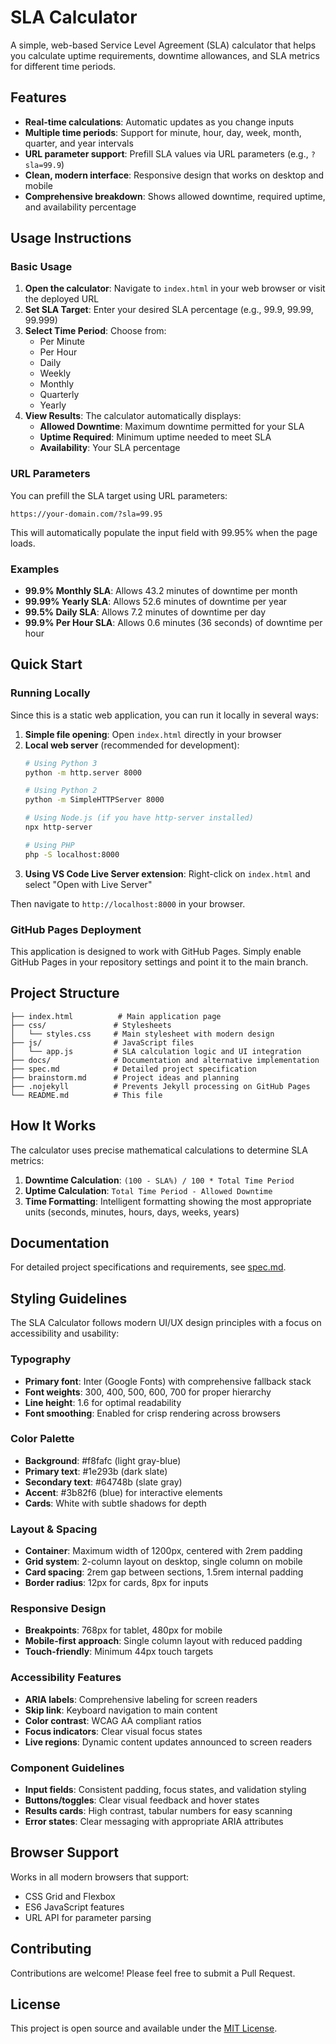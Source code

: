 # SLA Calculator

A simple, web-based Service Level Agreement (SLA) calculator that helps you calculate uptime requirements, downtime allowances, and SLA metrics for different time periods.

## Features

- **Real-time calculations**: Automatic updates as you change inputs
- **Multiple time periods**: Support for minute, hour, day, week, month, quarter, and year intervals
- **URL parameter support**: Prefill SLA values via URL parameters (e.g., `?sla=99.9`)
- **Clean, modern interface**: Responsive design that works on desktop and mobile
- **Comprehensive breakdown**: Shows allowed downtime, required uptime, and availability percentage

## Usage Instructions

### Basic Usage

1. **Open the calculator**: Navigate to `index.html` in your web browser or visit the deployed URL
2. **Set SLA Target**: Enter your desired SLA percentage (e.g., 99.9, 99.99, 99.999)
3. **Select Time Period**: Choose from:
   - Per Minute
   - Per Hour  
   - Daily
   - Weekly
   - Monthly
   - Quarterly
   - Yearly
4. **View Results**: The calculator automatically displays:
   - **Allowed Downtime**: Maximum downtime permitted for your SLA
   - **Uptime Required**: Minimum uptime needed to meet SLA
   - **Availability**: Your SLA percentage

### URL Parameters

You can prefill the SLA target using URL parameters:

```
https://your-domain.com/?sla=99.95
```

This will automatically populate the input field with 99.95% when the page loads.

### Examples

- **99.9% Monthly SLA**: Allows 43.2 minutes of downtime per month
- **99.99% Yearly SLA**: Allows 52.6 minutes of downtime per year  
- **99.5% Daily SLA**: Allows 7.2 minutes of downtime per day
- **99.9% Per Hour SLA**: Allows 0.6 minutes (36 seconds) of downtime per hour

## Quick Start

### Running Locally

Since this is a static web application, you can run it locally in several ways:

1. **Simple file opening**: Open `index.html` directly in your browser
2. **Local web server** (recommended for development):
   ```bash
   # Using Python 3
   python -m http.server 8000
   
   # Using Python 2
   python -m SimpleHTTPServer 8000
   
   # Using Node.js (if you have http-server installed)
   npx http-server
   
   # Using PHP
   php -S localhost:8000
   ```
3. **Using VS Code Live Server extension**: Right-click on `index.html` and select "Open with Live Server"

Then navigate to `http://localhost:8000` in your browser.

### GitHub Pages Deployment

This application is designed to work with GitHub Pages. Simply enable GitHub Pages in your repository settings and point it to the main branch.

## Project Structure

```
├── index.html          # Main application page
├── css/               # Stylesheets
│   └── styles.css     # Main stylesheet with modern design
├── js/                # JavaScript files
│   └── app.js         # SLA calculation logic and UI integration
├── docs/              # Documentation and alternative implementation
├── spec.md            # Detailed project specification
├── brainstorm.md      # Project ideas and planning
├── .nojekyll          # Prevents Jekyll processing on GitHub Pages
└── README.md          # This file
```

## How It Works

The calculator uses precise mathematical calculations to determine SLA metrics:

1. **Downtime Calculation**: `(100 - SLA%) / 100 * Total Time Period`
2. **Uptime Calculation**: `Total Time Period - Allowed Downtime`
3. **Time Formatting**: Intelligent formatting showing the most appropriate units (seconds, minutes, hours, days, weeks, years)

## Documentation

For detailed project specifications and requirements, see [spec.md](spec.md).

## Styling Guidelines

The SLA Calculator follows modern UI/UX design principles with a focus on accessibility and usability:

### Typography
- **Primary font**: Inter (Google Fonts) with comprehensive fallback stack
- **Font weights**: 300, 400, 500, 600, 700 for proper hierarchy
- **Line height**: 1.6 for optimal readability
- **Font smoothing**: Enabled for crisp rendering across browsers

### Color Palette
- **Background**: #f8fafc (light gray-blue)
- **Primary text**: #1e293b (dark slate)
- **Secondary text**: #64748b (slate gray)
- **Accent**: #3b82f6 (blue) for interactive elements
- **Cards**: White with subtle shadows for depth

### Layout & Spacing
- **Container**: Maximum width of 1200px, centered with 2rem padding
- **Grid system**: 2-column layout on desktop, single column on mobile
- **Card spacing**: 2rem gap between sections, 1.5rem internal padding
- **Border radius**: 12px for cards, 8px for inputs

### Responsive Design
- **Breakpoints**: 768px for tablet, 480px for mobile
- **Mobile-first approach**: Single column layout with reduced padding
- **Touch-friendly**: Minimum 44px touch targets

### Accessibility Features
- **ARIA labels**: Comprehensive labeling for screen readers
- **Skip link**: Keyboard navigation to main content
- **Color contrast**: WCAG AA compliant ratios
- **Focus indicators**: Clear visual focus states
- **Live regions**: Dynamic content updates announced to screen readers

### Component Guidelines
- **Input fields**: Consistent padding, focus states, and validation styling
- **Buttons/toggles**: Clear visual feedback and hover states
- **Results cards**: High contrast, tabular numbers for easy scanning
- **Error states**: Clear messaging with appropriate ARIA attributes

## Browser Support

Works in all modern browsers that support:
- CSS Grid and Flexbox
- ES6 JavaScript features
- URL API for parameter parsing

## Contributing

Contributions are welcome! Please feel free to submit a Pull Request.

## License

This project is open source and available under the [MIT License](LICENSE).
